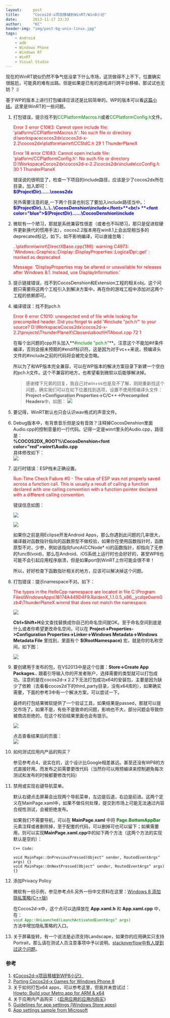 ```yaml
---
layout:     post
title:      "Cocos2d-x项目移植到WinRT/Win8小记"
date:       2013-11-17 23:33
author:     "KC"
header-img: "img/post-bg-unix-linux.jpg"
tags:
    - Android
    - adb
    - Windows Phone
    - Windows RT
    - WinRT
    - Visual Studio
---
```


现在的WinRT貌似仍然不争气低没拿下什么市场，这货做得不上不下，位置确实很尴尬，可能真的难有出路。但是如果是已有的游戏进行跨平台移植，那试试也无妨？ :)

基于WP的版本上进行打包编译应该还是比较简单的。WP的版本可以看[这篇小结](http://kchu.me/2013/10/24/Cocos2d-x%E9%A1%B9%E7%9B%AE%E7%A7%BB%E6%A4%8D%E5%88%B0WP8%E5%B0%8F%E8%AE%B0/)。这里是WinRT的一些问题。

1. 打包错误，提示找不到<font color="green">CCPlatformMacros.h</font>或者<font color="green">CCPlatformConfig.h</font>文件。

	<font color="red">
	Error	3	error C1083: Cannot open include file: 'platform/CCPlatformMacros.h': No such file or directory	d:\workspacecocos2dx\cocos2d-x-2.2\cocos2dx\platform\winrt\CCStdC.h	29	1	ThunderPlaneX
	
	Error	18	error C1083: Cannot open include file: 'platform/CCPlatformConfig.h': No such file or directory	D:\WorkspaceCocos2dx\cocos2d-x-2.2\cocos2dx\include\ccConfig.h	30	1	ThunderPlaneX
	</font>

	错误说的很明显了，检查一下项目的include路径，应该是少了cocos2dx所在目录，加入即可： <br/>**<font color="blue">$(ProjectDir)..\..\..\cocos2dx</font>**

	另外需要注意的是,一下两个目录也别忘了要加入include路径当中。：<br/>
	**<font color="blue">$(ProjectDir)..\..\..\CocosDenshion\include</font>**<br/>
	**<font color="blue">$(ProjectDir)..\..\..\CocosDenshion\include</font>**

2. 微软有一个陋习，那就是系统兼容性很差（或者也不叫陋习，那只是促进软硬件更新换代的惯用手法），cocos2.2版本用在win8.1上会出现相当多的deprecated标记，如下。如不影响编译，可以直接忽略：

	<font color="red">
	..\platform\winrt\DirectXBase.cpp(186): warning C4973: 'Windows::Graphics::Display::DisplayProperties::LogicalDpi::get' : marked as deprecated

	Message: 'DisplayProperties may be altered or unavailable for releases after Windows 8.1. Instead, use DisplayInformation.'
	</font>

3. 提示链接错误，找不到CocosDenshion和Extension工程的相关obj，这个问题只需要将这两个工程引入到解决方案中，再在你的游戏工程中添加对这两个工程的依赖即可。

4. 编译错误：找不到pch.h

	<font color="red">
	Error	6	error C1010: unexpected end of file while looking for precompiled header. Did you forget to add '#include "pch.h"' to your source?	D:\WorkspaceCocos2dx\cocos2d-x-2.2\projects\ThunderPlaneX\Classes\about\HTAbout.cpp	72	1
	</font>

	在每个出问题的cpp开头加入**<font color="green">#include "pch.h"</font>**。注意这个不能加#if条件编译，否则会报未预期的#endif标识符。这是因为对于vc++来说，预编译头文件的#include之前的代码将会被完全忽略。

	所以为了和WP版本完全兼容，可以在WP版本的解决方案目录下新建一个空白的pch.h文件。这个不兼容的地方，也希望看到微软以后能够解决掉。

	> 感谢楼下兄弟的回复，我自己对win+vs也是及不了解，刚刚重新找这个问题，确实我们可以在如下位置找到选项，设置不使用预编译头文件：**Project->Configuration Properties->C/C++->Precompiled Headers**中，如图：
	![](/attachments/2013-11-17/8.jpg)

5. 要记得，WinRT默认也只会认识wav格式的声音文件。

6. Debug版本中，有背景音乐但是没有音效？注释掉CocosDenshion里面Audio.cpp的控制音量的一行代码。记得一定是winrt里头的Audio.cpp，路径是：<br />
	**%COCOS2DX_ROOT%\CocosDenshion\<font color="red">winrt</font>\Audio.cpp**<br/>
	具体修改如下：<br/>
	![](/attachments/2013-11-17/1.jpg)

7. 运行时错误：ESP栈未正确设置。

	<font color="red">
	Run-Time Check Failure #0 - The value of ESP was not properly saved across a function call.  This is usually a result of calling a function declared with one calling convention with a function pointer declared with a different calling convention.
	</font>
	
	错误信息如图：

	![](/attachments/2013-11-17/2.jpg)

	![](/attachments/2013-11-17/3.jpg)

	如果你之前是用Eclipse开发Android Apps，那么你遇到此问题的几率很大，编译器对函数指针指向的函数原型不做校验，如果你在使用函数指针时，函数原型不对，少参，例如该指向funcA(CCNode* n)的函数指针，却指向了无参的funcB(void)，那么在Android、iOS系统上运行时也会好好的，甚至WP8也可能不会引起应用程序崩溃，但是如果port到WinRT上你可能会很不幸！

	所以，好好检查下函数指针相关的地方，应该可以解决掉这个问题。

8. 打包错误：提示namespace不对。如下：
	
	<font color="red">
	The types in the HelloCpp namespace are located in file C:\Program Files\WindowsApps\18174A449D4F9.RaidenX_1.1.0.5_x86__ycdqe0xem0zb4\ThunderPlaneX.winmd that does not match the namespace.
	</font>

	![](/attachments/2013-11-17/4.jpg)

	**Ctrl+Shift+H**全文查找替换成你自己的命名空间就OK。至于命名空间到底是什么或者你希望更改命名空间，可以在 **Project->Properties->Configuration Properties->Linker->Windows Metadata->Windows Metadata File** 里找到，里面有个 **$(RootNamespace)** 宏，就是你的名称空间，如下图：

	![](/attachments/2013-11-17/6.jpg)

9. 要创建用于发布的包，在VS2013中是这个位置：**Store->Create App Packages..** 跟着引导输入你的开发者账户，选择需要的类型就可以打包成功。注意的是在cocos2d-x 2.2下无法打包成功x64的安装包，主要是因为缺少了依赖（去看看cocos2d下的third_party目录，没有x64库的），如果确实需要，下面的参考3中有一个解决方案，可以尝试一下。

	最终的打包结果微软提供了一个验证工具，如果结果是passed，那就可以提交市场了。如果不是，有些不是致命的问题，影响也不大，部分问题会导致你被商店拒绝的，在这个校验结果里面也会有提示。

	![](/attachments/2013-11-17/5.jpg)

	点击查看结果后的页面：<br/>
	![](/attachments/2013-11-17/7.jpg)

10. 如何测试应用内产品的购买？
	
	参见参考点4，说实在的，这个设计比Google相差甚远。甚至还没有WP8的方式直接好用。而发布之前需要更改代码（当然你可以用预编译来控制避免每次测试和发布的时候都要修改代码）

11. 禁用或实现右键导航菜单。

	默认右键点击屏幕会出现两个导航菜单，左边是后退，右边是前进。这两个定义在MainPage.xaml中，如果不做任何处理，提交到市场上可能无法通过内容合规性测试，会被拒绝发布。

	如果我们不需要导航，可以在 **MainPage.xaml** 中将<font color="green"> **Page.BottomAppBar** </font> 元素注释或者删除掉，至于配套的代码，可以删掉可也可以留下；如果需要用，则可以实现**MainPage.xaml.cpp**中的如下两个方法（这两个方法的实现默认是空的）：

	`C++ Code:`

		void MainPage::OnPreviousPressed(Object^ sender, RoutedEventArgs^ args) {}
		void MainPage::OnNextPressed(Object^ sender, RoutedEventArgs^ args) {}

12. 添加Privacy Policy

	微软有一份示例，参见参考点6.另外一份中文资料在这里：[Windows 8 添加隐私策略(C++版)](http://www.cnblogs.com/chenkai/archive/2013/02/19/2917626.html)

	在Cocos2d-x中，这个点可以选择放在 **App.xaml.h** 和 **App.xaml.cpp** 中，在：<br/>
	<font color="green">`void App::OnLaunched(LaunchActivatedEventArgs^ args)`</font><br/>
	方法中增加隐私策略的入口。

13. 关于屏幕旋转，有一个说法是必须支持Landscape，如果你的应用确实只支持Portrait，那么请在测试人员注意事项中予以说明。[stackoverflow中有人提到过这个问题](http://stackoverflow.com/questions/15805440/design-my-windows-store-app-in-potrait)。

### 参考

1. [《Cocos2d-x项目移植到WP8小记》](http://kchu.me/2013/10/24/Cocos2d-x%E9%A1%B9%E7%9B%AE%E7%A7%BB%E6%A4%8D%E5%88%B0WP8%E5%B0%8F%E8%AE%B0/)
2. [Porting Cocos2d-x Games for Windows Phone 8](http://developer.nokia.com/Community/Wiki/Porting_Cocos2d-x_Games_for_Windows_Phone_8)
3. 关于如何打包x64 apps，可以参考这里，但我并未尝试过：<br/>
	[Howto: Build your Metro app for ARM & x64](http://www.cocos2d-x.org/forums/6/topics/17435)
4. 关于应用内产品购买：《[启用应用的应用内购买](http://msdn.microsoft.com/zh-cn/library/windows/apps/hh694067.aspx)》
5. [Guidelines for app settings (Windows Store apps)](http://msdn.microsoft.com/en-us/library/windows/apps/hh770544.aspx)
6. [App settings sample from Microsoft](http://code.msdn.microsoft.com/windowsapps/App-settings-sample-1f762f49/sourcecode?fileId=50851&pathId=1614911592)